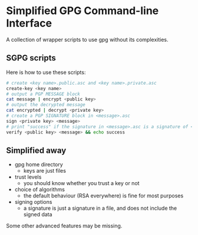 # Simplified GPG Command-line Interface

A collection of wrapper scripts to use gpg without its complexities.

## SGPG scripts

Here is how to use these scripts:

```sh
# create <key name>.public.asc and <key name>.private.asc
create-key <key name>
# output a PGP MESSAGE block
cat message | encrypt <public key>
# output the decrypted message
cat encrypted | decrypt <private key>
# create a PGP SIGNATURE block in <message>.asc
sign <private key> <message>
# print "success" if the signature in <message>.asc is a signature of <message> made with the private key
verify <public key> <message> && echo success
```

## Simplified away

- gpg home directory
	- keys are just files
- trust levels
	- you should know whether you trust a key or not
- choice of algorithms
	- the default behaviour (RSA everywhere) is fine for most purposes
- signing options
	- a signature is just a signature in a file, and does not include the signed data

Some other advanced features may be missing.
